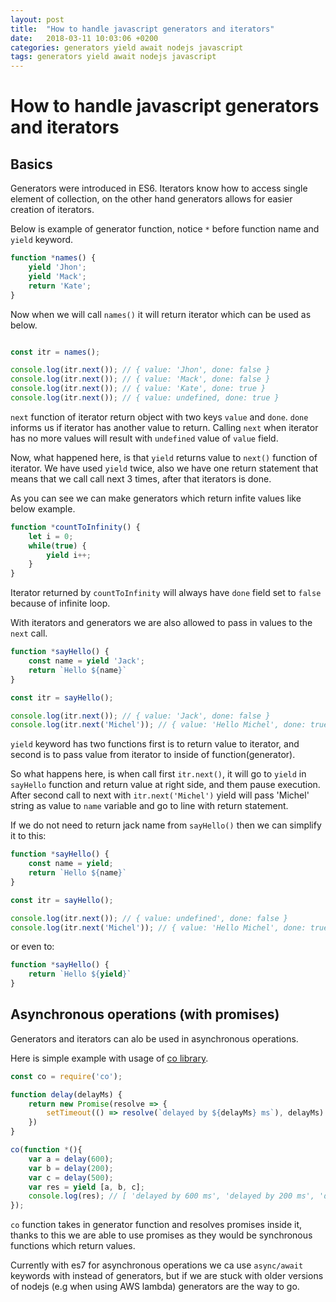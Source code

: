 ```yaml
---
layout: post
title:  "How to handle javascript generators and iterators"
date:   2018-03-11 10:03:06 +0200
categories: generators yield await nodejs javascript
tags: generators yield await nodejs javascript
---
```

# How to handle javascript generators and iterators

## Basics

Generators were introduced in ES6. Iterators know how to access single element of collection, on the other hand generators allows for easier creation of iterators.

Below is example of generator function, notice `*` before function name and `yield` keyword.

```javascript
function *names() {
    yield 'Jhon';
    yield 'Mack';
    return 'Kate';
}
```

Now when we will call `names()` it will return iterator which can be used as below.

```javascript

const itr = names();

console.log(itr.next()); // { value: 'Jhon', done: false }
console.log(itr.next()); // { value: 'Mack', done: false }
console.log(itr.next()); // { value: 'Kate', done: true }
console.log(itr.next()); // { value: undefined, done: true }
```

`next` function of iterator return object with two keys `value` and `done`. `done` informs us if iterator has another value to return. Calling `next` when iterator has no more values will result with `undefined` value of `value` field.

Now, what happened here, is that `yield` returns value to `next()` function of iterator. We have used `yield` twice, also we have one return statement that means that we call call next 3 times, after that iterators is done.

As you can see we can make generators which return infite values like below example.

```javascript
function *countToInfinity() {
    let i = 0;
    while(true) {
        yield i++;
    }
}
```

Iterator returned by `countToInfinity` will always have `done` field set to `false` because of infinite loop.

With iterators and generators we are also allowed to pass in values to the `next` call.

```javascript
function *sayHello() {
    const name = yield 'Jack';
    return `Hello ${name}`
}

const itr = sayHello();

console.log(itr.next()); // { value: 'Jack', done: false }
console.log(itr.next('Michel')); // { value: 'Hello Michel', done: true }
```

`yield` keyword has two functions first is to return value to iterator, and second is to pass value from iterator to inside of function(generator).

So what happens here, is when call first `itr.next()`, it will go to `yield` in `sayHello` function and return value at right side, and them pause execution. After second call to next with `itr.next('Michel')` yield will pass 'Michel' string as value to `name` variable and go to line with return statement.

If we do not need to return jack name from `sayHello()` then we can simplify it to this:

```javascript
function *sayHello() {
    const name = yield;
    return `Hello ${name}`
}

const itr = sayHello();

console.log(itr.next()); // { value: undefined', done: false }
console.log(itr.next('Michel')); // { value: 'Hello Michel', done: true }
```

or even to:
```javascript
function *sayHello() {
    return `Hello ${yield}`
}
```

## Asynchronous operations (with promises)

Generators and iterators can alo be used in asynchronous operations.

Here is simple example with usage of [co library](https://www.npmjs.com/package/co).

```javascript
const co = require('co');

function delay(delayMs) {
    return new Promise(resolve => {
        setTimeout(() => resolve(`delayed by ${delayMs} ms`), delayMs)
    })
}

co(function *(){
    var a = delay(600);
    var b = delay(200);
    var c = delay(500);
    var res = yield [a, b, c];
    console.log(res); // [ 'delayed by 600 ms', 'delayed by 200 ms', 'delayed by 500 ms' ]
});
```

`co` function takes in generator function and resolves promises inside it, thanks to this we are able to use promises as they would be synchronous functions which return values.

Currently with es7 for asynchronous operations we ca use `async/await` keywords with instead of generators, but if we are stuck with older versions of nodejs (e.g when using AWS lambda) generators are the way to go.
